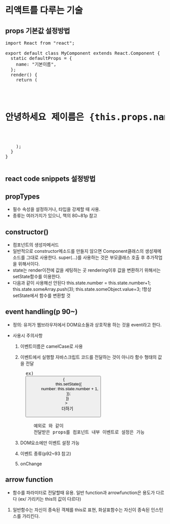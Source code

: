 # 리액트를 다루는 기술

## props 기본값 설정방법

<pre>
import React from "react";

export default class MyComponent extends React.Component {
  static defaultProps = {
    name: "기본이름",
  };
  render() {
    return (
      <div>
        <h1>안녕하세요 제이름은 {this.props.name}입니다.</h1>
      </div>
    );
  }
}

</pre>

## react code snippets 설정방법

## propTypes

- 필수 속성을 설정하거나, 타입을 강제할 때 사용.
- 종류는 여러가지가 있으니, 책의 80~81p 참고

## constructor()

- 컴포넌트의 생성자메서드
- 일반적으로 constructor메소드를 만들지 않으면
  Component클래스의 생성재메소드를 그대로 사용한다.
  super(...)를 사용하는 것은 부모클래스 호출 후 추가작업을 위해서이다.
- state는 render이전에 값을 세팅하는 곳
  rendering이후 값을 변환하기 위해서는 setState함수를 이용한다.
- 다음과 같이 사용해선 안된다
  this.state.number = this.state.number+1;
  this.state.someArray.push(3);
  this.state.someObject.value=3;
  !항상 setState에서 함수를 변환할 것

## event handling(p 90~)

- 정의: 유저가 웹브라우저에서 DOM요소들과 상호작용 하는 것을 event라고 한다.
- 사용시 주의사항

  1. 이벤트이름은 camelCase로 사용
  2. 이벤트에서 실행할 자바스크립트 코드를 전달하는 것이 아니라
     함수 형태의 값을 전달
     <pre>
       ex)
       <button
            onClick={() => {
              this.setState({
                number: this.state.number + 1,
              });
            }}
          >
            더하기
          </button>
     
          예외로 <MyComponent onClick={this.props.OnClick}>와 같이
          전달받은 props를 컴포넌트 내부 이벤트로 설정은 가능
     </pre>

  3. DOM요소에만 이벤트 설정 가능
  4. 이벤트 종류(p92~93 참고)
  5. onChange

## arrow function

- 함수를 파라미터로 전달할때 유용.
  일반 function과 arrowfunction은 용도가 다르다 (ex/ 가리키는 this의 값이 다르다)

1.  일반함수는 자신이 종속된 객체를 this로 표현, 화살표함수는 자신이 종속된 인스턴스를 가리킨다.
